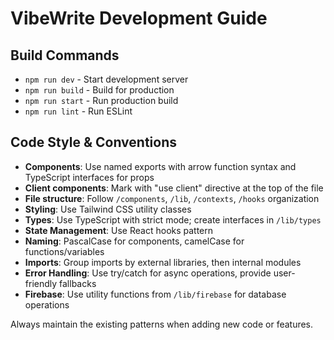 # VibeWrite Development Guide

## Build Commands

- `npm run dev` - Start development server
- `npm run build` - Build for production
- `npm run start` - Run production build
- `npm run lint` - Run ESLint

## Code Style & Conventions

- **Components**: Use named exports with arrow function syntax and TypeScript interfaces for props
- **Client components**: Mark with "use client" directive at the top of the file
- **File structure**: Follow `/components`, `/lib`, `/contexts`, `/hooks` organization
- **Styling**: Use Tailwind CSS utility classes
- **Types**: Use TypeScript with strict mode; create interfaces in `/lib/types`
- **State Management**: Use React hooks pattern
- **Naming**: PascalCase for components, camelCase for functions/variables
- **Imports**: Group imports by external libraries, then internal modules
- **Error Handling**: Use try/catch for async operations, provide user-friendly fallbacks
- **Firebase**: Use utility functions from `/lib/firebase` for database operations

Always maintain the existing patterns when adding new code or features.
